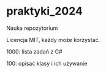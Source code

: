 # praktyki_2024
Nauka repozytorium

Licencja MIT,
każdy może korzystać.

1000: lista zadań z C#

100: opisać klasy i ich używanie
